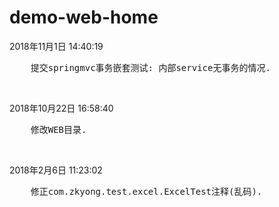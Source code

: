 # demo-web-home
2018年11月1日 14:40:19<br/>
<pre>    提交springmvc事务嵌套测试: 内部service无事务的情况.</pre><br/>

2018年10月22日 16:58:40<br/>
<pre>    修改WEB目录.</pre><br/>

2018年2月6日 11:23:02<br/>
<pre>    修正com.zkyong.test.excel.ExcelTest注释(乱码).</pre><br/>
